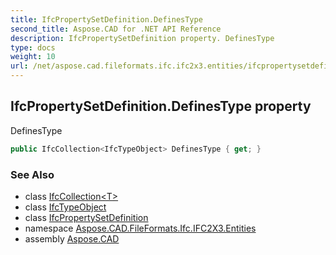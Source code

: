 ```yaml
---
title: IfcPropertySetDefinition.DefinesType
second_title: Aspose.CAD for .NET API Reference
description: IfcPropertySetDefinition property. DefinesType
type: docs
weight: 10
url: /net/aspose.cad.fileformats.ifc.ifc2x3.entities/ifcpropertysetdefinition/definestype/
---
```

## IfcPropertySetDefinition.DefinesType property

DefinesType

```csharp
public IfcCollection<IfcTypeObject> DefinesType { get; }
```

### See Also

* class [IfcCollection&lt;T&gt;](../../../aspose.cad.fileformats.ifc/ifccollection-1/)
* class [IfcTypeObject](../../ifctypeobject/)
* class [IfcPropertySetDefinition](../)
* namespace [Aspose.CAD.FileFormats.Ifc.IFC2X3.Entities](../../ifcpropertysetdefinition/)
* assembly [Aspose.CAD](../../../)


